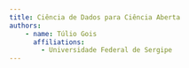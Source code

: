 ```yaml
---
title: Ciência de Dados para Ciência Aberta
authors:
    - name: Túlio Gois
      affiliations:
        - Universidade Federal de Sergipe
---
```


